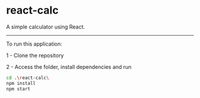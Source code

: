 # react-calc

A simple calculator using React.

---

To run this application:

1 - Clone the repository

2 - Access the folder, install dependencies and run

```bash
cd .\react-calc\
npm install
npm start
```
